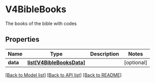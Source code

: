 # V4BibleBooks

The books of the bible with codes
## Properties
Name | Type | Description | Notes
------------ | ------------- | ------------- | -------------
**data** | [**list[V4BibleBooksData]**](V4BibleBooksData.md) |  | [optional] 

[[Back to Model list]](../README.md#documentation-for-models) [[Back to API list]](../README.md#documentation-for-api-endpoints) [[Back to README]](../README.md)


